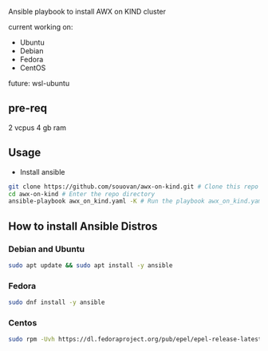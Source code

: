 Ansible playbook to install AWX on KIND cluster

current working on:
* Ubuntu
* Debian
* Fedora
* CentOS

future: 
wsl-ubuntu

## pre-req
2 vcpus
4 gb ram

## Usage
* Install ansible
```sh
git clone https://github.com/souovan/awx-on-kind.git # Clone this repo
cd awx-on-kind # Enter the repo directory 
ansible-playbook awx_on_kind.yaml -K # Run the playbook awx_on_kind.yaml 
```


## How to install Ansible Distros

### Debian and Ubuntu
```sh
sudo apt update && sudo apt install -y ansible
```

### Fedora
```sh
sudo dnf install -y ansible
```

### Centos
```sh
sudo rpm -Uvh https://dl.fedoraproject.org/pub/epel/epel-release-latest-7.noarch.rpm && sudo yum -y install ansible
```

